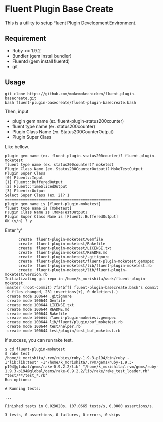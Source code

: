Fluent Plugin Base Create
=============

This is a utility to setup Fluent Plugin Development Environment.


Requirement
-----------

* Ruby >= 1.9.2
* Bundler (gem install bundler)
* Fluentd (gem install fluentd)
* git


Usage
------

```
git clone https://github.com/mokemokechicken/fluent-plugin-basecreate.git
bash fluent-plugin-basecreate/fluent-plugin-basecreate.bash
```

Then, input 

* plugin gem name (ex. fluent-plugin-status200counter)
* fluent type name (ex. status200counter)
* Plugin Class Name (ex. Status200CounterOutput)
* Plugin Super Class

Like bellow.

```
plugin gem name (ex. fluent-plugin-status200counter)? fluent-plugin-moketest
fluent type name (ex. status200counter)? moketest
Plugin Class Name (ex. Status200CounterOutput)? MokeTestOutput
Plugin Super Class
[0] Fluent::Input
[1] Fluent::BufferedOutput
[2] Fluent::TimeSlicedOutput
[3] Fluent::Output
Select Super Class (ex. 2)? 1
================================================
plugin gem name is [fluent-plugin-moketest]
fluent type name is [moketest]
Plugin Class Name is [MokeTestOutput]
Plugin Super Class Name is [Fluent::BufferedOutput]
OK (y/n) ? y
```

Enter 'y'

```
      create  fluent-plugin-moketest/Gemfile
      create  fluent-plugin-moketest/Rakefile
      create  fluent-plugin-moketest/LICENSE.txt
      create  fluent-plugin-moketest/README.md
      create  fluent-plugin-moketest/.gitignore
      create  fluent-plugin-moketest/fluent-plugin-moketest.gemspec
      create  fluent-plugin-moketest/lib/fluent-plugin-moketest.rb
      create  fluent-plugin-moketest/lib/fluent-plugin-moketest/version.rb
Initializating git repo in /home/k_morishita/work/fluent-plugin-moketest
[master (root-commit) 7fa4bff] fluent-plugin-basecreate.bash's commit
 9 files changed, 231 insertions(+), 0 deletions(-)
 create mode 100644 .gitignore
 create mode 100644 Gemfile
 create mode 100644 LICENSE.txt
 create mode 100644 README.md
 create mode 100644 Rakefile
 create mode 100644 fluent-plugin-moketest.gemspec
 create mode 100644 lib/fluent/plugin/buf_moketest.rb
 create mode 100644 test/helper.rb
 create mode 100644 test/plugin/test_buf_moketest.rb
```

if success, you can run rake test.

```
$ cd fluent-plugin-moketest
$ rake test
/home/k_morishita/.rvm/rubies/ruby-1.9.3-p194/bin/ruby -I"lib:lib:test" -I"/home/k_morishita/.rvm/gems/ruby-1.9.3-p194@global/gems/rake-0.9.2.2/lib" "/home/k_morishita/.rvm/gems/ruby-1.9.3-p194@global/gems/rake-0.9.2.2/lib/rake/rake_test_loader.rb" "test/**/test_*.rb" 
Run options: 

# Running tests:

...

Finished tests in 0.028020s, 107.0665 tests/s, 0.0000 assertions/s.

3 tests, 0 assertions, 0 failures, 0 errors, 0 skips
```
